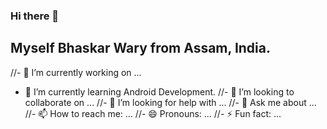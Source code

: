 ### Hi there 👋

## Myself Bhaskar Wary from Assam, India.

//- 🔭 I’m currently working on ...
- 🌱 I’m currently learning Android Development.
//- 👯 I’m looking to collaborate on ...
//- 🤔 I’m looking for help with ...
//- 💬 Ask me about ...
//- 📫 How to reach me: ...
//- 😄 Pronouns: ...
//- ⚡ Fun fact: ...

